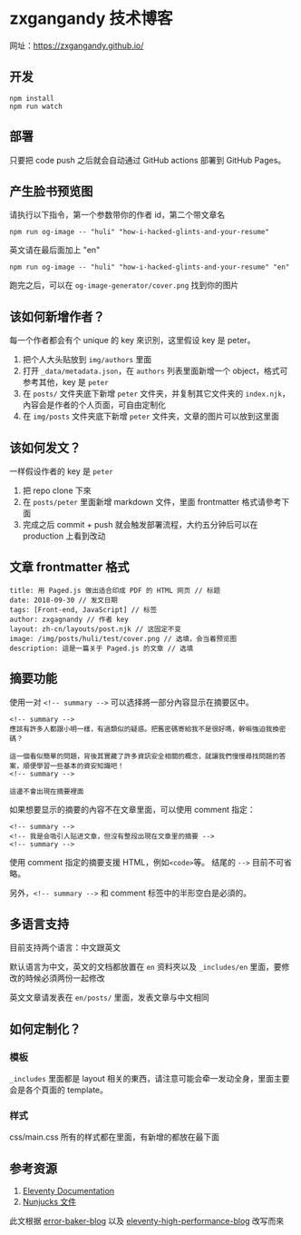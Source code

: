 # zxgangandy 技术博客

网址：https://zxgangandy.github.io/

## 开发

```
npm install
npm run watch
``` 

## 部署

只要把 code push 之后就会自动通过 GitHub actions 部署到 GitHub Pages。

## 产生脸书预览图

请执行以下指令，第一个参数带你的作者 id，第二个带文章名

```
npm run og-image -- "huli" "how-i-hacked-glints-and-your-resume"
```

英文请在最后面加上 "en"
```
npm run og-image -- "huli" "how-i-hacked-glints-and-your-resume" "en"
```

跑完之后，可以在 `og-image-generator/cover.png` 找到你的图片

## 该如何新增作者？

每一个作者都会有个 unique 的 key 來识別，这里假设 key 是 peter。

1. 把个人大头贴放到 `img/authors` 里面
2. 打开 `_data/metadata.json`，在 `authors` 列表里面新增一个 object，格式可参考其他，key 是 `peter`
3. 在 `posts/` 文件夹底下新增 `peter` 文件夹，并复制其它文件夹的 `index.njk`，內容会是作者的个人页面，可自由定制化
4. 在 `img/posts` 文件夹底下新增 `peter` 文件夹，文章的图片可以放到这里面

## 该如何发文？

一样假设作者的 key 是 `peter`

1. 把 repo clone 下來
2. 在 `posts/peter` 里面新增 markdown 文件，里面 frontmatter 格式请參考下面
3. 完成之后 commit + push 就会触发部署流程，大约五分钟后可以在 production 上看到改动

## 文章 frontmatter 格式

```
title: 用 Paged.js 做出适合印成 PDF 的 HTML 网页 // 标题
date: 2018-09-30 // 发文日期
tags: [Front-end, JavaScript] // 标签
author: zxgagnandy // 作者 key
layout: zh-cn/layouts/post.njk // 这固定不变
image: /img/posts/huli/test/cover.png // 选填，会当着预览图
description: 這是一篇关于 Paged.js 的文章 // 选填
```

## 摘要功能
使用一对 `<!-- summary -->` 可以选择將一部分內容显示在摘要区中。

```
<!-- summary -->
應該有許多人都跟小明一樣，有過類似的疑惑。把舊密碼寄給我不是很好嗎，幹嘛強迫我換密碼？

這一個看似簡單的問題，背後其實藏了許多資訊安全相關的概念，就讓我們慢慢尋找問題的答案，順便學習一些基本的資安知識吧！
<!-- summary -->

這邊不會出現在摘要裡面
```

如果想要显示的摘要的內容不在文章里面，可以使用 comment 指定：

```
<!-- summary -->
<!-- 我是会吸引人贴进文章，但沒有整段出現在文章里的摘要 -->
<!-- summary -->
```

使用 comment 指定的摘要支援 HTML，例如`<code>`等。 结尾的 `-->` 目前不可省略。

另外，`<!-- summary -->` 和 comment 标签中的半形空白是必須的。

## 多语言支持

目前支持两个语言：中文跟英文

默认语言为中文，英文的文档都放置在 `en` 资料夾以及 `_includes/en` 里面，要修改的時候必須两份一起修改

英文文章请发表在 `en/posts/` 里面，发表文章与中文相同


## 如何定制化？

### 模板

`_includes` 里面都是 layout 相关的東西，请注意可能会牵一发动全身，里面主要会是各个頁面的 template。

### 样式

css/main.css 所有的样式都在里面，有新增的都放在最下面

## 参考资源

1. [Eleventy Documentation](https://www.11ty.dev/docs/collections/)
2. [Nunjucks 文件](https://mozilla.github.io/nunjucks/templating.html)

此文根据 [error-baker-blog](https://github.com/Lidemy/error-baker-blog) 以及 [eleventy-high-performance-blog](https://github.com/google/eleventy-high-performance-blog) 改写而來

